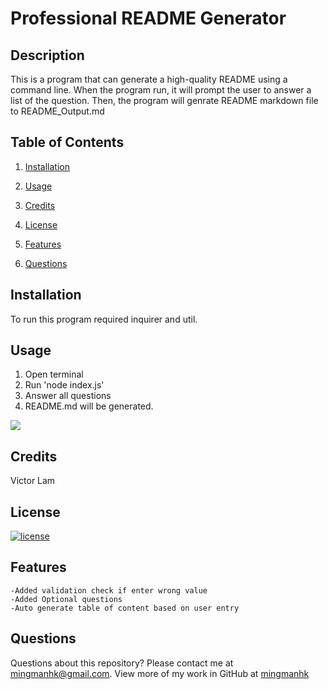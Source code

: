 # Professional README Generator
## Description
This is a program that can generate a high-quality README using a command line. When the program run, it will prompt the user to answer a list of the question. Then, the program will genrate README markdown file to README_Output.md
## Table of Contents
1. [Installation](#installation)

2. [Usage](#usage)

3. [Credits](#credits)

4. [License](#license)

5. [Features](#features)

6. [Questions](#questions)

## Installation
To run this program required inquirer and util.
## Usage
   1. Open terminal
   2. Run 'node index.js'
   3. Answer all questions
   4. README.md will be generated.
<img src="assets/video.gif"/>

## Credits
Victor Lam
## License
[![license](https://img.shields.io/badge/license-MIT-blue)](https://shields.io)
## Features
    -Added validation check if enter wrong value
    -Added Optional questions
    -Auto generate table of content based on user entry
## Questions
Questions about this repository? Please contact me at [mingmanhk@gmail.com](mailto:mingmanhk@gmail.com).
View more of my work in GitHub at [mingmanhk](https://github.com/mingmanhk)